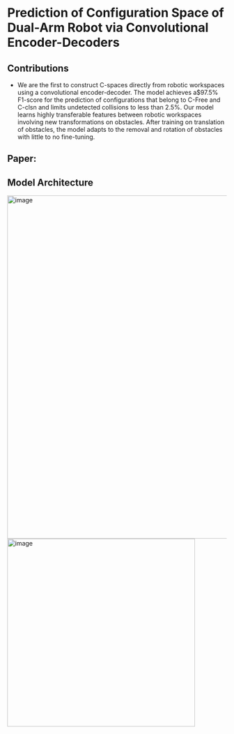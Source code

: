 # Prediction of Configuration Space of Dual-Arm Robot via Convolutional Encoder-Decoders

## Contributions 
- We are the first to construct C-spaces directly from robotic workspaces using a convolutional encoder-decoder. The model achieves a$97.5\% F1-score for the prediction of configurations that belong to C-Free and C-clsn and limits undetected collisions to less than 2.5\%.
Our model learns highly transferable features between robotic workspaces involving new transformations on obstacles. After training on translation of obstacles, the model adapts to the removal and rotation of obstacles with little to no fine-tuning.

## Paper: 

## Model Architecture
<img width="787" alt="image" src="https://user-images.githubusercontent.com/24688175/216159037-a7e124e1-ea0a-41dd-8689-4661c851bde5.png">

<img width="431" alt="image" src="https://user-images.githubusercontent.com/24688175/224188051-48edac98-edd2-4601-8313-1930867581f8.png">
